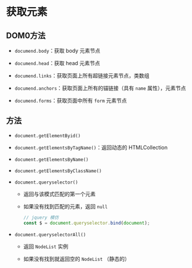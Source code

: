 # 获取元素

## DOM0方法

+ `documend.body`：获取 body 元素节点

+ `documend.head`：获取 head 元素节点

+ `documend.links`：获取页面上所有超链接元素节点，类数组

+ `documend.anchors`：获取页面上所有的锚链接（具有 `name` 属性），元素节点

+ `documend.forms`：获取页面中所有 `form` 元素节点

## 方法

+ `document.getElementByid()`

+ `document.getElementsByTagName()`：返回动态的 HTMLCollection

+ `document.getElementsByName()`

+ `document.getElementsByClassName()`

+ `document.queryselector()`

  + 返回与该模式匹配的第一个元素

  + 如果没有找到匹配的元素，返回 `null`

    ```js
    // jquery 模仿
    const $ = document.queryselector.bind(document);
    ```

+ `document.queryselectorAll()`

  + 返回 `NodeList` 实例

  + 如果没有找到就返回空的 `NodeList` （静态的）
